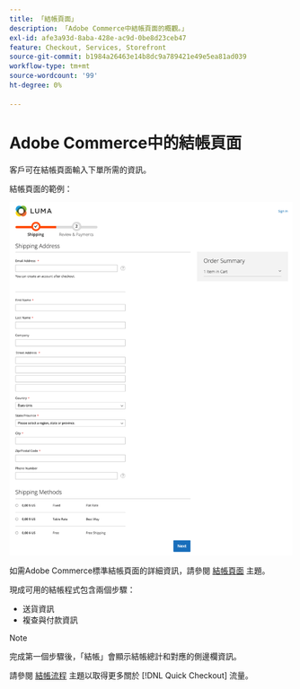 ```yaml
---
title: 「結帳頁面」
description: 「Adobe Commerce中結帳頁面的概觀。」
exl-id: afe3a93d-8aba-428e-ac9d-0be8d23ceb47
feature: Checkout, Services, Storefront
source-git-commit: b1984a26463e14b8dc9a789421e49e5ea81ad039
workflow-type: tm+mt
source-wordcount: '99'
ht-degree: 0%

---
```


# Adobe Commerce中的結帳頁面

客戶可在結帳頁面輸入下單所需的資訊。

結帳頁面的範例：

![結帳頁面](assets/checkout-page.png)

如需Adobe Commerce標準結帳頁面的詳細資訊，請參閱 [結帳頁面](https://docs.magento.com/user-guide/quick-tour/checkout-page.html) 主題。

現成可用的結帳程式包含兩個步驟：

- 送貨資訊
- 複查與付款資訊

>[!NOTE]
>
> 完成第一個步驟後，「結帳」會顯示結帳總計和對應的側邊欄資訊。

請參閱 [結帳流程](../quick-checkout/checkout-flow.md) 主題以取得更多關於 [!DNL Quick Checkout] 流量。
